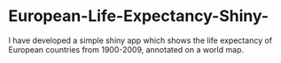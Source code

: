 # European-Life-Expectancy-Shiny-
I have developed a simple shiny app which shows the life expectancy of European countries from 1900-2009, annotated on a world map. 
